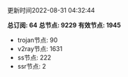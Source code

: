 更新时间2022-08-31 04:32:44

**总订阅: 64**
**总节点: 9229**
**有效节点: 1945**
- trojan节点: 90
- v2ray节点: 1631
- ss节点: 222
- ssr节点: 2
